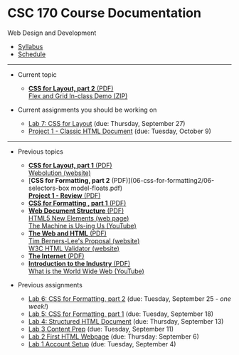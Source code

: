 # CSC 170 Course Documentation
Web Design and Development

- [Syllabus](syllabus.md)
- [Schedule](schedule.md) 

<hr>

- Current topic

  - [**CSS for Layout, part 2** (PDF)](08-css-for-layout2/08-css-for-layout2.pdf)<br>[Flex and Grid In-class Demo (ZIP)](08-css-for-layout2/flex-grid_demo.zip)
- Current assignments you should be working on

  - [Lab 7: CSS for Layout](lab07-css-for-layout/instructions.md) (due: Thursday, September 27)
  - [Project 1 - Classic HTML Document](project01-classic-html-document/instructions.md) (due: Tuesday, October 9)


<hr>

- Previous topics

  - [**CSS for Layout, part 1** (PDF)](07-css-for-layout1/07-css-for-layout1.pdf)<br>[Webolution (website)](http://fabianburghardt.de/webolution/)
  - [**CSS for Formatting, part 2** (PDF)](06-css-for-formatting2/06-selectors-box model-floats.pdf)<br> [**Project 1 - Review** (PDF)](06-css-for-formatting2/06a-project1-review.pdf)
  - [**CSS for Formatting , part 1** (PDF)](05-css-for-formatting1/05-css-for-formatting1.pdf)
  - [**Web Document Structure** (PDF)](04-web-document-structure/04-web-document-structure.pdf)<br>[HTML5 New Elements (web page)](https://www.w3schools.com/html/html5_new_elements.asp)<br>[The Machine is Us-ing Us (YouTube)](https://www.youtube.com/watch?v=NLlGopyXT_g&feature=youtu.be)
  - [**The Web and HTML** (PDF)](03-web-and-html/03-web-and-html.pdf)<br>[Tim Berners-Lee's Proposal (website)](http://info.cern.ch/Proposal.html)<br>[W3C HTML Validator (website)](https://validator.w3.org/)
  - [**The Internet** (PDF)](02-internet/02-internet.pdf)
  - [**Introduction to the Industry** (PDF)](01-introduction-to-the-industry/01-introduction-to-the-industry.pdf)<br>[What is the World Wide Web (YouTube)](https://www.youtube.com/watch?v=J8hzJxb0rpc)
- Previous assignments

  - [Lab 6: CSS for Formatting, part 2](lab06-css-for-formatting2/instructions.md) (due: Tuesday, September 25 - *one week!*)
  - [Lab 5: CSS for Formatting, part 1](lab05-css-for-formatting1/instructions.md) (due: Tuesday, September 18)
  - [Lab 4: Structured HTML Document](lab04-structured-html-document/instructions.md) (due: Thursday, September 13)
  - [Lab 3 Content Prep](lab03-content-prep/instructions.md) (due: Tuesday, September 11)
  - [Lab 2 First HTML Webpage](lab02-first-html-webpage/instructions.md) (due: Thursday: September 6)
  - [Lab 1 Account Setup](lab01-account-setup/instructions.md) (due: Tuesday, September 4)

